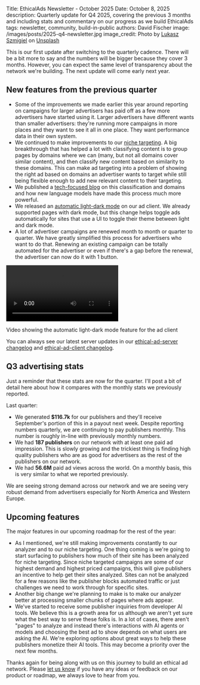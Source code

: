 Title: EthicalAds Newsletter - October 2025
Date: October 8, 2025
description: Quarterly update for Q4 2025, covering the previous 3 months and including stats and commentary on our progress as we build EthicalAds
tags: newsletter, community, build-in-public
authors: David Fischer
image: /images/posts/2025-q4-newsletter.jpg
image_credit: <span>Photo by <a href="https://unsplash.com/@szmigieldesign?utm_content=creditCopyText&utm_medium=referral&utm_source=unsplash">Lukasz Szmigiel</a> on <a href="https://unsplash.com/photos/pathway-between-inline-trees-during-golden-hour-ps2daRcXYes?utm_content=creditCopyText&utm_medium=referral&utm_source=unsplash">Unsplash</a></span>


This is our first update after switching to the quarterly cadence.
There will be a bit more to say and the numbers will be bigger because they cover 3 months.
However, you can expect the same level of transparency about the network we're building.
The next update will come early next year.


## New features from the previous quarter

* Some of the improvements we made earlier this year around reporting on campaigns for larger advertisers
  has paid off as a few more advertisers have started using it.
  Larger advertisers have different wants than smaller advertisers: they're running more campaigns in more places
  and they want to see it all in one place. They want performance data in their own system.
* We continued to make improvements to our [niche targeting]({filename}../pages/niche-targeting.md).
  A big breakthrough that has helped a lot with classifying content is to group pages by domains
  where we can (many, but not all domains cover similar content),
  and then classify new content based on similarity to these domains.
  This can make ad targeting into a problem of showing the right ad based on domains an advertiser wants to target
  while still being flexible enough to add new relevant content to their targeting.
* We published a [tech-focused blog](#UPDATE-LINK) on this classification and domains and how new language models
  have made this process much more powerful.
* We released an [automatic light-dark mode](https://ethical-ad-client.readthedocs.io/en/latest/index.html#adaptive-color-scheme) on our ad client.
  We already supported pages with dark mode, but this change helps toggle ads automatically
  for sites that use a UI to toggle their theme between light and dark mode.
* A lot of advertiser campaigns are renewed month to month or quarter to quarter.
  We have greatly simplified this process for advertisers who want to do that.
  Renewing an existing campaign can be totally automated for the advertiser
  or even if there's a gap before the renewal, the advertiser can now do it with 1 button.


<div class="postimage text-center" id="chart">
  <video class="w-100" controls>
    <source src="{static}../video/light-dark-mode.mp4" type="video/mp4">
  </video>
  <p>Video showing the automatic light-dark mode feature for the ad client</p>
</div>


You can always see our latest server updates in our
[ethical-ad-server changelog](https://ethical-ad-server.readthedocs.io/en/latest/developer/changelog.html)
and [ethical-ad-client changelog](https://ethical-ad-client.readthedocs.io/en/latest/changelog.html).


## Q3 advertising stats

[comment]: https://server.ethicalads.io/publisher/all/report/?start_date=2025-07-01&end_date=2025-09-30

Just a reminder that these stats are now for the quarter. I'll post a bit of detail here about how it compares with the monthly stats we previously reported.

Last quarter:

* We generated **$116.7k** for our publishers and they'll receive September's portion of this in a payout next week.
  Despite reporting numbers quarterly, we are continuing to pay publishers monthly.
  This number is roughly in-line with previously monthly numbers.
* We had **187 publishers** on our network with at least one paid ad impression.
  This is slowly growing and the trickiest thing is finding high quality publishers
  who are as good for advertisers as the rest of the publishers on our network.
* We had **56.6M** paid ad views across the world.
  On a monthly basis, this is very similar to what we reported previously.

We are seeing strong demand across our network and we are seeing very robust demand
from advertisers especially for North America and Western Europe.


## Upcoming features

The major features in our upcoming roadmap for the rest of the year:

* As I mentioned, we're still making improvements constantly to our analyzer and to our niche targeting.
  One thing coming is we're going to start surfacing to publishers how much of their site has been
  analyzed for niche targeting. Since niche targeted campaigns are some of our highest demand and highest priced
  campaigns, this will give publishers an incentive to help get their sites analyzed.
  Sites can not be analyzed for a few reasons like the publisher blocks automated traffic
  or just challenges we need to work through for specific sites.
* Another big change we're planning to make is to make our analyzer better
  at processing smaller chunks of pages where ads appear.
* We've started to receive some publisher inquiries from developer AI tools.
  We believe this is a growth area for us although we aren't yet sure what the best way to serve these folks is.
  In a lot of cases, there aren't "pages" to analyze and instead there's interactions with AI agents or models
  and choosing the best ad to show depends on what users are asking the AI.
  We're exploring options about great ways to help these publishers monetize their AI tools.
  This may become a priority over the next few months.


Thanks again for being along with us on this journey to build an ethical ad network.
Please [let us know]({filename}../pages/contact.md) if you have any ideas or feedback on our product or roadmap,
we always love to hear from you.
